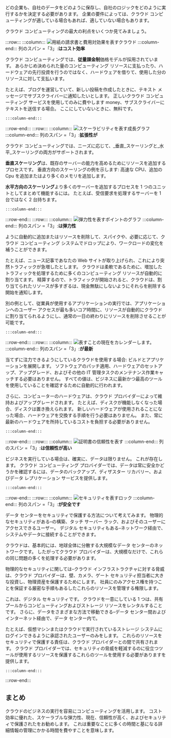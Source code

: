 どの企業も、自社のデータをどのように保存し、自社のロジックをどのように実行するかを決定する必要があります。 企業の要件によっては、クラウド コンピューティングが適している場合もあれば、適していない場合もあります。

クラウド コンピューティングの最大の利点をいくつか見てみましょう。

:::row:::
    :::column:::
        ![用紙の請求書と費用対効果を表すクラウド](../media/3-cost-effective.png)
    :::column-end:::
    列のスパン =「3」:**はコスト効率**

クラウド コンピューティングでは、**従量課金制**価格モデルが採用されています。 あらかじめ決められた量のコンピューティング リソースに支払ったり、ハードウェアの先行投資を行うのではなく、ハードウェアを借りて、使用した分のリソースに対して支払います。

たとえば、ブログを運営していて、新しい投稿を作成したときに、テキスト メッセージでサブスクライバーに通知したいとします。 正しいクラウド コンピューティング サービスを使用してのみに費やします money、サブスクライバーにテキストを送信する場合。 ここにしていないときに、無料です。

    :::column-end:::
:::row-end:::
:::row:::
    :::column:::
        ![スケーラビリティを表す成長グラフ](../media/3-scalable.png)
    :::column-end:::
    列のスパン =「3」:**拡張性が**

クラウド コンピューティングでは、ニーズに応じて、_垂直_スケーリングと_水平_スケーリングの両方がサポートされます。

**垂直スケーリング**は、既存のサーバーの能力を高めるためにリソースを追加するプロセスです。 垂直方向のスケーリングの例を示します: 高速な CPU、追加の Cpu を追加またはより多くのメモリを追加します。

**水平方向のスケーリング**より多くのサーバーを追加するプロセスを 1 つのユニットとしてまとめて機能するには。 たとえば、受信要求を処理するサーバーを 1 台ではなく 2 台持ちます。

    :::column-end:::
:::row-end:::
:::row:::
    :::column:::
        ![弾力性を表すポイントのグラフ](../media/3-elastic.png)
    :::column-end:::
    列のスパン =「3」:**は弾力性**

ように自動的に追加またはリソースを削除して、スパイクや、必要に応じて、クラウド コンピューティング システムでドロップにより、ワークロードの変化を補うことができます。

たとえば、ニュース記事であなたの Web サイトが取り上げられ、これにより突然トラフィックが急増したとします。 クラウドは柔軟であるために、増加したトラフィックを処理するために多くのコンピューティング リソースが自動的に割り当てます。 精算するので、トラフィックが開始されると、クラウドは、割り当てられたリソースが多すぎるは、現金無駄にしないようにそれらを削除する開始を通知します。

別の例として、従業員が使用するアプリケーションの実行では、アプリケーションへのユーザー アクセスが最も多いコア時間に、リソースが自動的にクラウドに割り当てられるようにし、通常の一日の終わりにリソースを削除させることが可能です。

    :::column-end:::
:::row-end:::
:::row:::
    :::column:::
        ![表すことの現在をカレンダーします。](../media/3-current.png)
    :::column-end:::
    列のスパン =「3」:**が最新**

当てずに注力できるようにしているクラウドを使用する場合: ビルドとアプリケーションを展開します。 ソフトウェアのパッチ適用、ハードウェアのセットアップ、アップグレード、およびその他の IT 管理タスクのメンテナンス作業キャッチする必要はありません。 すべての値は、ビジネスに最新かつ最高のツールを使用していることを確認するために自動的に行われます。

さらに、コンピューターのハードウェアは、クラウド プロバイダーによって維持およびアップグレードされます。 たとえば、ディスクが機能しなくなった場合、ディスクは置き換えられます。 新しいハードウェアが使用されることになった場合、ハードウェアを交換する手順を行う必要はありません。 また、常に最新のハードウェアを所持しているコストを負担する必要がありません。

    :::column-end:::
:::row-end:::
:::row:::
    :::column:::
        ![証明書の信頼性を表す](../media/3-reliable.png)
    :::column-end:::
    列のスパン =「3」:**は信頼性が高い**

ビジネスを実行している場合は、確実に、データは限りません。 これが存在します。 クラウド コンピューティング プロバイダーでは、データは常に安全かどうかを確認するには、データのバックアップ、ディザスター リカバリー、およびデータ レプリケーション サービスを提供します。

    :::column-end:::
:::row-end:::
:::row:::
    :::column:::
        ![セキュリティを表すロック](../media/3-secure.png)
    :::column-end:::
    列のスパン =「3」:**が安全です**

データ センターをセキュリティで保護する方法について考えてみます。 物理的なセキュリティがある&ndash;の構築、タッチ サーバー ラック、およびそのユーザーにアクセスできるユーザー。 デジタル セキュリティもある&ndash;ネットワーク経由で、システムやデータに接続することができます。

クラウドは、基本的には、地球全体に分散する大規模なデータ センターのネットワークです。 したがってクラウド プロバイダーは、大規模なだけで、これらの同じ問題の多くを処理する必要があります。

物理的なセキュリティに関しては&ndash;クラウド インフラストラクチャに対する脅威は、クラウド プロバイダーは、壁、カメラ、ゲート セキュリティ担当者に大きな投資し、物理資産を保護するためにします。 社員にのみアクセス権を持つことを保証する厳密な手順もあるしたこれらのリソースを管理する権限します。

これは、デジタル セキュリティです。 クラウドを一意にしている 1 つは、共有プールからコンピューティングおよびストレージ リソースをレンタルすることです。 さらに、データをさまざまな方法で移動できる&ndash;データ センター間およびインターネット経由で、データ センター内で。

たとえば、仮想マシンまたはクラウドで実行されているストレージ システムにログインできるように承認されたユーザーのみをします。 これらのリソースをセキュリティで保護する責任は、クラウド プロバイダーとの間で共有されます。 クラウド プロバイダーでは、セキュリティの脅威を軽減するのに役立つツールが使用するリソースを保護するこれらのツールを使用する必要がありますを提供します。

    :::column-end:::
:::row-end:::

## <a name="summary"></a>まとめ

クラウドのビジネスの実行を容易にコンピューティングを活用します。 コスト効率に優れた、スケーラブルな弾力性、現在、信頼性が高く、およびセキュリティで保護されたをお勧めします。 これは重要なことに多くの時間と基になる詳細情報の管理にかかる時間を費やすことを意味します。